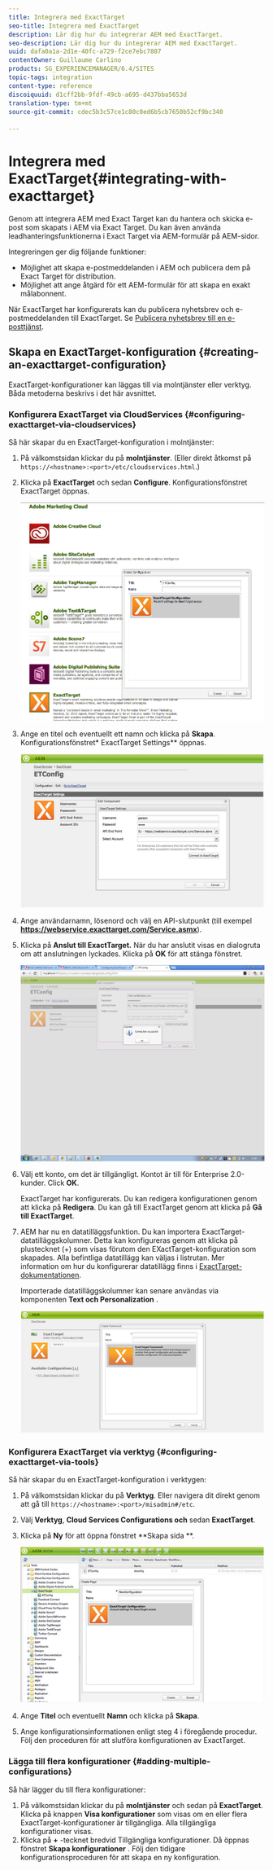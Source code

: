 ```yaml
---
title: Integrera med ExactTarget
seo-title: Integrera med ExactTarget
description: Lär dig hur du integrerar AEM med ExactTarget.
seo-description: Lär dig hur du integrerar AEM med ExactTarget.
uuid: dafa0a1a-2d1e-40fc-a729-f2ce7ebc7807
contentOwner: Guillaume Carlino
products: SG_EXPERIENCEMANAGER/6.4/SITES
topic-tags: integration
content-type: reference
discoiquuid: d1cff2bb-9fdf-49cb-a695-d437bba5653d
translation-type: tm+mt
source-git-commit: cdec5b3c57ce1c80c0ed6b5cb7650b52cf9bc340

---
```



# Integrera med ExactTarget{#integrating-with-exacttarget}

Genom att integrera AEM med Exact Target kan du hantera och skicka e-post som skapats i AEM via Exact Target. Du kan även använda leadhanteringsfunktionerna i Exact Target via AEM-formulär på AEM-sidor.

Integreringen ger dig följande funktioner:

* Möjlighet att skapa e-postmeddelanden i AEM och publicera dem på Exact Target för distribution.
* Möjlighet att ange åtgärd för ett AEM-formulär för att skapa en exakt målabonnent.

När ExactTarget har konfigurerats kan du publicera nyhetsbrev och e-postmeddelanden till ExactTarget. Se [Publicera nyhetsbrev till en e-posttjänst](/help/sites-authoring/personalization.md).

## Skapa en ExactTarget-konfiguration {#creating-an-exacttarget-configuration}

ExactTarget-konfigurationer kan läggas till via molntjänster eller verktyg. Båda metoderna beskrivs i det här avsnittet.

### Konfigurera ExactTarget via CloudServices {#configuring-exacttarget-via-cloudservices}

Så här skapar du en ExactTarget-konfiguration i molntjänster:

1. På välkomstsidan klickar du på **molntjänster**. (Eller direkt åtkomst på `https://<hostname>:<port>/etc/cloudservices.html`.)
1. Klicka på **ExactTarget** och sedan **Configure**. Konfigurationsfönstret ExactTarget öppnas.

   ![chlimage_1-182](assets/chlimage_1-182.png)

1. Ange en titel och eventuellt ett namn och klicka på **Skapa**. Konfigurationsfönstret* ExactTarget Settings** öppnas.

   ![chlimage_1-31](assets/chlimage_1-31.jpeg)

1. Ange användarnamn, lösenord och välj en API-slutpunkt (till exempel **https://webservice.exacttarget.com/Service.asmx**).
1. Klicka på **Anslut till ExactTarget.** När du har anslutit visas en dialogruta om att anslutningen lyckades. Klicka på **OK** för att stänga fönstret.

   ![chlimage_1-32](assets/chlimage_1-32.jpeg)

1. Välj ett konto, om det är tillgängligt. Kontot är till för Enterprise 2.0-kunder. Click **OK**.

   ExactTarget har konfigurerats. Du kan redigera konfigurationen genom att klicka på **Redigera**. Du kan gå till ExactTarget genom att klicka på **Gå till ExactTarget**.

1. AEM har nu en datatilläggsfunktion. Du kan importera ExactTarget-datatilläggskolumner. Detta kan konfigureras genom att klicka på plustecknet (+) som visas förutom den EXactTarget-konfiguration som skapades. Alla befintliga datatillägg kan väljas i listrutan. Mer information om hur du konfigurerar datatillägg finns i [ExactTarget-dokumentationen](https://help.exacttarget.com/en/documentation/exacttarget/subscribers/data_extensions_and_data_relationships).

   Importerade datatilläggskolumner kan senare användas via komponenten **Text och Personalization** .

   ![chlimage_1-33](assets/chlimage_1-33.jpeg)

### Konfigurera ExactTarget via verktyg {#configuring-exacttarget-via-tools}

Så här skapar du en ExactTarget-konfiguration i verktygen:

1. På välkomstsidan klickar du på **Verktyg**. Eller navigera dit direkt genom att gå till `https://<hostname>:<port>/misadmin#/etc`.
1. Välj **Verktyg**, **Cloud Services Configurations och** sedan **ExactTarget**.
1. Klicka på **Ny** för att öppna fönstret **Skapa sida **.

   ![chlimage_1-34](assets/chlimage_1-34.jpeg)

1. Ange **Titel** och eventuellt **Namn** och klicka på **Skapa**.
1. Ange konfigurationsinformationen enligt steg 4 i föregående procedur. Följ den proceduren för att slutföra konfigurationen av ExactTarget.

### Lägga till flera konfigurationer {#adding-multiple-configurations}

Så här lägger du till flera konfigurationer:

1. På välkomstsidan klickar du på **molntjänster** och sedan på **ExactTarget**. Klicka på knappen **Visa konfigurationer** som visas om en eller flera ExactTarget-konfigurationer är tillgängliga. Alla tillgängliga konfigurationer visas.
1. Klicka på **+** -tecknet bredvid Tillgängliga konfigurationer. Då öppnas fönstret **Skapa konfigurationer** . Följ den tidigare konfigurationsproceduren för att skapa en ny konfiguration.

